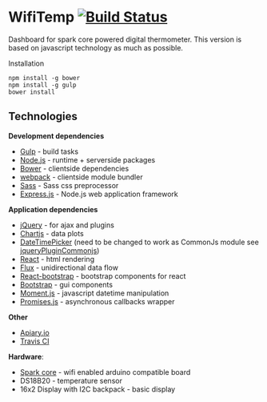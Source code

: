 
# WifiTemp [![Build Status](https://travis-ci.org/octopuss/wifitemp.svg?branch=wifitemp-react)](https://travis-ci.org/octopuss/wifitemp)


Dashboard for spark core powered digital thermometer. This version is based on javascript technology as much as possible.

Installation

    npm install -g bower
    npm install -g gulp
    bower install


Technologies
------------

**Development dependencies**

*   [Gulp](http://gulpjs.com/) - build tasks
*	[Node.js](http://nodejs.org/) - runtime + serverside packages
*	[Bower](http://bower.io/) - clientside dependencies
*	[webpack](http://webpack.github.io/) - clientside module bundler
*	[Sass](http://sass-lang.com/) - Sass css preprocessor
*	[Express.js](http://expressjs.com/) - Node.js web application framework

**Application dependencies**

*   [jQuery](http://jquery.com/) - for ajax and plugins
*   [Chartjs](http://www.chartjs.org/) - data plots
*   [DateTimePicker](http://xdsoft.net/jqplugins/datetimepicker/) (need to be changed to work as CommonJs module see [jqueryPluginCommonjs](https://github.com/umdjs/umd/blob/master/jqueryPluginCommonjs.js))
*	[React](http://facebook.github.io/react/) - html rendering
*	[Flux](http://facebook.github.io/flux/docs/overview.html) - unidirectional data flow
*   [React-bootstrap](http://react-bootstrap.github.io/) - bootstrap components for react
*	[Bootstrap](http://getbootstrap.com/) - gui components
*   [Moment.js](http://momentjs.com/) - javascript datetime manipulation
*   [Promises.js](https://www.promisejs.org/) - asynchronous callbacks wrapper

**Other**
* [Apiary.io](http://apiary.io/)
* [Travis CI](https://travis-ci.org/)

**Hardware**:

-   [Spark core](http://www.spark.io) - wifi enabled arduino compatible board
-   DS18B20 - temperature sensor
-   16x2 Display with I2C backpack - basic display
